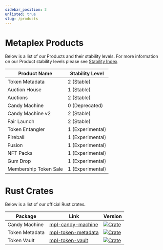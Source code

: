 ```yaml
---
sidebar_position: 2
unlisted: true
slug: /products
---
```


# Metaplex Products
Below is a list of our Products and their stability levels. For more information on our Product stability levels please see [Stability Index](/stability).

| Product Name     | Stability Level |
|------------------|-----------------|
| Token Metadata   | 2 (Stable)       |
| Auction House    | 1 (Stable) |
| Auctions         | 2 (Stable)       |
| Candy Machine    | 0 (Deprecated)       |
| Candy Machine v2 | 2 (Stable) |
| Fair Launch      | 2 (Stable)       |
| Token Entangler  | 1 (Experimental) |
| Fireball         | 1 (Experimental) |
| Fusion           | 1 (Experimental) |
| NFT Packs        | 1 (Experimental) |
| Gum Drop         | 1 (Experimental) |
| Membership Token Sale | 1 (Experimental) |


# Rust Crates

Below is a list of our official Rust crates.

| Package        | Link                                                              | Version                                                                                                     |
| -------------- | ----------------------------------------------------------------- | ----------------------------------------------------------------------------------------------------------- |
| Candy Machine  | [mpl-candy-machine](https://crates.io/crates/mpl-candy-machine)   | [![Crate](https://img.shields.io/crates/v/mpl-candy-machine)](https://crates.io/crates/mpl-candy-machine)   |
| Token Metadata | [mpl-token-metadata](https://crates.io/crates/mpl-token-metadata) | [![Crate](https://img.shields.io/crates/v/mpl-token-metadata)](https://crates.io/crates/mpl-token-metadata) |
| Token Vault    | [mpl-token-vault](https://crates.io/crates/mpl-token-vault)       | [![Crate](https://img.shields.io/crates/v/mpl-token-vault)](https://crates.io/crates/mpl-token-vault)       |
